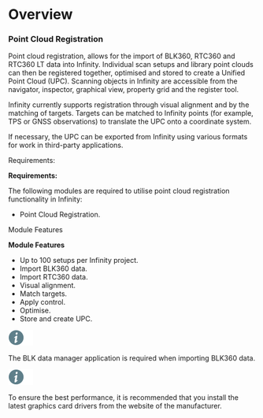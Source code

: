 # Overview

### Point Cloud Registration

Point cloud registration, allows for the import of BLK360, RTC360 and RTC360 LT data into Infinity. Individual scan setups and library point clouds can then be registered together, optimised and stored to create a Unified Point Cloud (UPC). Scanning objects in Infinity are accessible from the navigator, inspector, graphical view, property grid and the register tool.

Infinity currently supports registration through visual alignment and by the matching of targets. Targets can be matched to Infinity points (for example, TPS or GNSS observations) to translate the UPC onto a coordinate system.

If necessary, the UPC can be exported from Infinity using various formats for work in third-party applications.

Requirements:

**Requirements:**

The following modules are required to utilise point cloud registration functionality in Infinity:

- Point Cloud Registration.

Module Features

**Module Features**

- Up to 100 setups per Infinity project.
- Import BLK360 data.
- Import RTC360 data.
- Visual alignment.
- Match targets.
- Apply control.
- Optimise.
- Store and create UPC.

![Image](./data/icons/note.gif)

The BLK data manager application is required when importing BLK360 data.

![Image](./data/icons/note.gif)

To ensure the best performance, it is recommended that you install the latest graphics card drivers from the website of the manufacturer.

